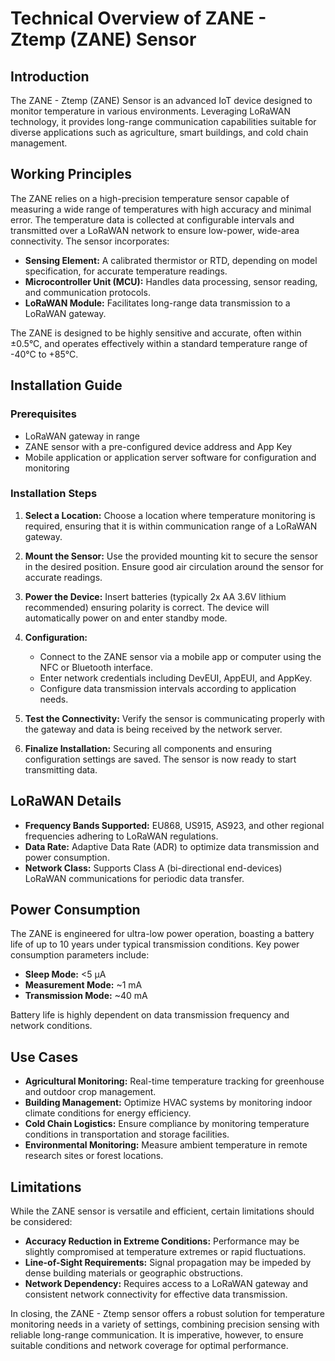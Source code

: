 # Technical Overview of ZANE - Ztemp (ZANE) Sensor

## Introduction

The ZANE - Ztemp (ZANE) Sensor is an advanced IoT device designed to monitor temperature in various environments. Leveraging LoRaWAN technology, it provides long-range communication capabilities suitable for diverse applications such as agriculture, smart buildings, and cold chain management. 

## Working Principles

The ZANE relies on a high-precision temperature sensor capable of measuring a wide range of temperatures with high accuracy and minimal error. The temperature data is collected at configurable intervals and transmitted over a LoRaWAN network to ensure low-power, wide-area connectivity. The sensor incorporates:

- **Sensing Element:** A calibrated thermistor or RTD, depending on model specification, for accurate temperature readings.
- **Microcontroller Unit (MCU):** Handles data processing, sensor reading, and communication protocols.
- **LoRaWAN Module:** Facilitates long-range data transmission to a LoRaWAN gateway.

The ZANE is designed to be highly sensitive and accurate, often within ±0.5°C, and operates effectively within a standard temperature range of -40°C to +85°C.

## Installation Guide

### Prerequisites
- LoRaWAN gateway in range
- ZANE sensor with a pre-configured device address and App Key
- Mobile application or application server software for configuration and monitoring

### Installation Steps

1. **Select a Location:** Choose a location where temperature monitoring is required, ensuring that it is within communication range of a LoRaWAN gateway.

2. **Mount the Sensor:** Use the provided mounting kit to secure the sensor in the desired position. Ensure good air circulation around the sensor for accurate readings.

3. **Power the Device:** Insert batteries (typically 2x AA 3.6V lithium recommended) ensuring polarity is correct. The device will automatically power on and enter standby mode.

4. **Configuration:** 
   - Connect to the ZANE sensor via a mobile app or computer using the NFC or Bluetooth interface.
   - Enter network credentials including DevEUI, AppEUI, and AppKey.
   - Configure data transmission intervals according to application needs.

5. **Test the Connectivity:** Verify the sensor is communicating properly with the gateway and data is being received by the network server.

6. **Finalize Installation:** Securing all components and ensuring configuration settings are saved. The sensor is now ready to start transmitting data.

## LoRaWAN Details

- **Frequency Bands Supported:** EU868, US915, AS923, and other regional frequencies adhering to LoRaWAN regulations.
- **Data Rate:** Adaptive Data Rate (ADR) to optimize data transmission and power consumption.
- **Network Class:** Supports Class A (bi-directional end-devices) LoRaWAN communications for periodic data transfer.

## Power Consumption

The ZANE is engineered for ultra-low power operation, boasting a battery life of up to 10 years under typical transmission conditions. Key power consumption parameters include:

- **Sleep Mode:** <5 µA
- **Measurement Mode:** ~1 mA
- **Transmission Mode:** ~40 mA 

Battery life is highly dependent on data transmission frequency and network conditions.

## Use Cases

- **Agricultural Monitoring:** Real-time temperature tracking for greenhouse and outdoor crop management.
- **Building Management:** Optimize HVAC systems by monitoring indoor climate conditions for energy efficiency.
- **Cold Chain Logistics:** Ensure compliance by monitoring temperature conditions in transportation and storage facilities.
- **Environmental Monitoring:** Measure ambient temperature in remote research sites or forest locations.

## Limitations

While the ZANE sensor is versatile and efficient, certain limitations should be considered:

- **Accuracy Reduction in Extreme Conditions:** Performance may be slightly compromised at temperature extremes or rapid fluctuations.
- **Line-of-Sight Requirements:** Signal propagation may be impeded by dense building materials or geographic obstructions.
- **Network Dependency:** Requires access to a LoRaWAN gateway and consistent network connectivity for effective data transmission.

In closing, the ZANE - Ztemp sensor offers a robust solution for temperature monitoring needs in a variety of settings, combining precision sensing with reliable long-range communication. It is imperative, however, to ensure suitable conditions and network coverage for optimal performance.